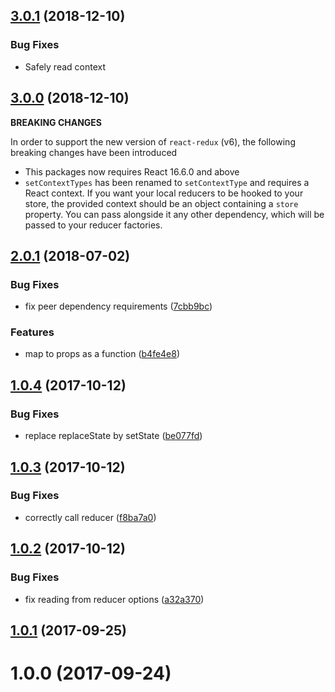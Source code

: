 <a name="3.0.1"></a>
## [3.0.1](https://github.com/troch/react-local-reducer/compare/v3.0.0...v3.0.1) (2018-12-10)

### Bug Fixes

* Safely read context



<a name="3.0.0"></a>
## [3.0.0](https://github.com/troch/react-local-reducer/compare/v2.0.1...v3.0.0) (2018-12-10)

**BREAKING CHANGES**

In order to support the new version of `react-redux` (v6), the following breaking changes have been introduced

- This packages now requires React 16.6.0 and above
- `setContextTypes` has been renamed to `setContextType` and requires a React context. If you want your local reducers to be hooked to your store, the provided context should be an object containing a `store` property. You can pass alongside it any other dependency, which will be passed to your reducer factories.



<a name="2.0.1"></a>
## [2.0.1](https://github.com/troch/react-local-reducer/compare/v1.0.4...v2.0.1) (2018-07-02)


### Bug Fixes

* fix peer dependency requirements ([7cbb9bc](https://github.com/troch/react-local-reducer/commit/7cbb9bc))


### Features

* map to props as a function ([b4fe4e8](https://github.com/troch/react-local-reducer/commit/b4fe4e8))



<a name="1.0.4"></a>
## [1.0.4](https://github.com/troch/react-local-reducer/compare/v1.0.3...v1.0.4) (2017-10-12)


### Bug Fixes

* replace replaceState by setState ([be077fd](https://github.com/troch/react-local-reducer/commit/be077fd))



<a name="1.0.3"></a>
## [1.0.3](https://github.com/troch/react-local-reducer/compare/v1.0.2...v1.0.3) (2017-10-12)


### Bug Fixes

* correctly call reducer ([f8ba7a0](https://github.com/troch/react-local-reducer/commit/f8ba7a0))



<a name="1.0.2"></a>
## [1.0.2](https://github.com/troch/react-local-reducer/compare/v1.0.1...v1.0.2) (2017-10-12)


### Bug Fixes

* fix reading from reducer options ([a32a370](https://github.com/troch/react-local-reducer/commit/a32a370))



<a name="1.0.1"></a>
## [1.0.1](https://github.com/troch/react-local-reducer/compare/v1.0.0...v1.0.1) (2017-09-25)



<a name="1.0.0"></a>
# 1.0.0 (2017-09-24)



